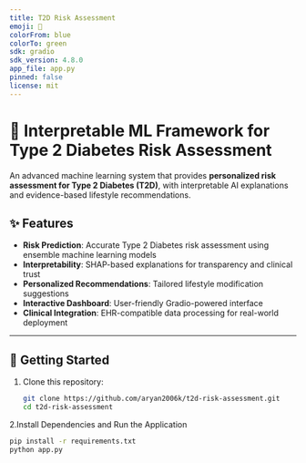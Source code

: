 ```yaml
---
title: T2D Risk Assessment
emoji: 🏥
colorFrom: blue
colorTo: green
sdk: gradio
sdk_version: 4.8.0
app_file: app.py
pinned: false
license: mit
---
```


# 🏥 Interpretable ML Framework for Type 2 Diabetes Risk Assessment

An advanced machine learning system that provides **personalized risk assessment for Type 2 Diabetes (T2D)**, with interpretable AI explanations and evidence-based lifestyle recommendations.

## ✨ Features

- **Risk Prediction**: Accurate Type 2 Diabetes risk assessment using ensemble machine learning models  
- **Interpretability**: SHAP-based explanations for transparency and clinical trust  
- **Personalized Recommendations**: Tailored lifestyle modification suggestions  
- **Interactive Dashboard**: User-friendly Gradio-powered interface  
- **Clinical Integration**: EHR-compatible data processing for real-world deployment  

---

## 🚀 Getting Started

1. Clone this repository:  
   ```bash
   git clone https://github.com/aryan2006k/t2d-risk-assessment.git
   cd t2d-risk-assessment
2.Install Dependencies and Run the Application
   ```bash
   pip install -r requirements.txt
   python app.py   
